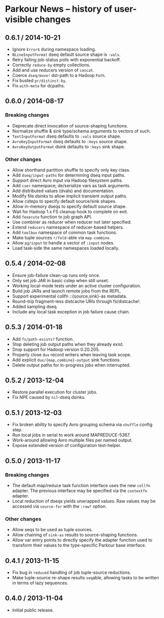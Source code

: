# Parkour News – history of user-visible changes

## 0.6.1 / 2014-10-21

- Ignore `Error`s during namespace loading.
- `NLineInputFormat` dseq default source shape is `:vals`.
- Retry failing job-status polls with exponential backoff.
- Correctly `reduce-by` empty collections.
- Add and use reducers version of `concat`.
- Coerce `dseq/move!` dst-path to a Hadoop `Path`.
- Fix busted `pr/distinct-by`.
- Fix `with-meta` for dcpaths.

## 0.6.0 / 2014-08-17

### Breaking changes

- Deprecate direct invocation of source-shaping functions.
- Normalize shuffle & sink type/schema arguments to vectors of such.
- `TextInputFormat` dseq defaults to `:vals` source shape.
- `AvroKeyInputFormat` dseq defaults to `:keys` source shape.
- `AvroKeyOutputFormat` dsink defaults to `:keys` sink shape.

### Other changes

- Allow shorthand partition shuffle to specify only key class.
- Add `dseq/input-paths` for determining dseq input paths.
- Support direct Avro input via Hadoop filesystem paths.
- Add `cser` namespace; de/serialize vars as task arguments.
- Add distributed values (dvals) and documentation.
- Modify file dsinks to allow implicit transient output paths.
- Allow csteps to specify default source/sink shapes.
- Allow in-memory dseqs to specify default source shape.
- Wait for Hadoop 1.x FS cleanup hook to complete on exit.
- Add `fexecute` function to job graph API.
- Use combiner as reducer when reducer not later specified.
- Extend `reducers` namespace of reducer-based helpers.
- Add `toolbox` namespace of common task functions.
- Make tuple sources `r/fold`-able via `map-combine`.
- Allow `pg/input` to handle a vector of `:input` nodes.
- Load task-side the same namespaces loaded locally.

## 0.5.4 / 2014-02-08

- Ensure job-failure clean-up runs only once.
- Only set job JAR in basic cstep when still unset.
- Working local-mode tests under an active cluster configuration.
- Build job JARs and launch remote jobs from the REPL.
- Support experimental collfn ::{source,sink}-as metadata.
- Round-trip fragment-less distcache URIs through fs/distcache!.
- Added sampling dseq.
- Include any local task exception in job failure cause chain.

## 0.5.3 / 2014-01-18

- Add `fs/path-exists?` function.
- Stop deleting job output paths when they already exist.
- Drop support for Hadoop version 0.20.205.
- Properly close `dux` record writers when leaving task scope.
- Add explicit `dux/{map,combine}-output` sink functions.
- Delete output paths for in-progress jobs when interrupted.

## 0.5.2 / 2013-12-04

- Restore parallel execution for cluster jobs.
- Fix NPE caused by `nil`-dseq dsinks.

## 0.5.1 / 2013-12-03

- Fix broken ability to specify Avro grouping schema via `shuffle` config step.
- Run local jobs in serial to work around MAPREDUCE-5367.
- Work-around allowing Avro multiple files per named output.
- Expose extended version of configuration test-helper.

## 0.5.0 / 2013-11-17

### Breaking changes

- The default map/reduce task function interface uses the new `collfn` adapter.
  The previous interface may be specified via the `contextfn` adapter.
- Local reduction of dseqs yields unwrapped values.  Raw values may be accessed
  via `source-for` with the `:raw?` option.

### Other changes

- Allow seqs to be used as tuple sources.
- Allow chaining of `sink-as` results to source-shaping functions.
- Allow var entry points to directly specify the adapter function used to
  transform their values to the type-specific Parkour base interface.

## 0.4.1 / 2013-11-15

- Fix bug in `reduced` handling of job tuple-source reductions.
- Make tuple-source re-shape results `seq`able, allowing tasks to be written in
  terms of lazy sequences.

## 0.4.0 / 2013-11-04

- Initial public release.
